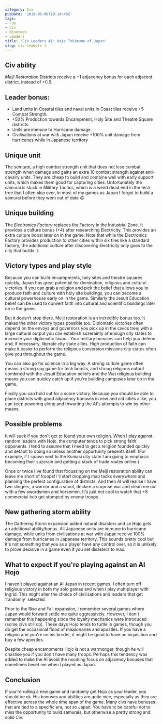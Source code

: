 ```yaml
---
category: Civ
pubDate: '2019-05-06T19:14:48Z'
tags:
- Fun
- Civ
- Nineteen
- Leaders
title: 'Civ Leaders #1: Hojo Tokimune of Japan'
slug: civ-leaders-1
---
```

## Civ ability
*Meiji Restoration* Districts receive a +1 adjacency bonus for each adjacent district, instead of +0.5.

## Leader bonus:
* Land units in Coastal tiles and naval units in Coast tiles receive +5 Combat Strength.
* +50% Production towards Encampment, Holy Site and Theatre Square districts. 
* Units are immune to Hurricane damage.
* Civilisations at war with Japan receive +100% unit damage from hurricanes while in Japanese territory

## Unique unit
The *samurai*, a high combat strength unit that does not lose combat strength when damage and gains an extra 10 combat strength against anti-cavalry units. They are cheap to build and combine well with early support units, which makes them good for capturing cities. Unfortunately the samurai is stuck in Military Tactics, which is a weird dead end in the tech tree that I often skip over, in most of my games as Japan I forgot to build a samurai before they went out of date 🙃. 

## Unique building
The *Electronics Factory* replaces the Factory in the Industrial Zone. It provides a culture bonus (+4) after researching Electricity. This provides an extra culture boost later on in the game. Note that while the Electronics Factory provides production to other cities within six tiles like a standard factory, the additional culture after discovering Electricity only goes to the city that builds it.

## Victory types and play style
Because you can build encampments, holy sites and theatre squares quickly, Japan has great potential for domination, religious and cultural victories. If you can grab a religion and pick the belief that allows you to produce faith and culture with holy site buildings, you can become a cultural powerhouse early on in the game. Similarly the Jesuit Education belief can be used to convert faith into cultural and scientific buildings later on in the game. 

But it doesn't stop there. Meiji restoration is an incredible bonus too. It makes the other victory types possible too. Diplomatic victories often depend on the envoys and governors you pick up in the civics tree; with a large cultural output you can establish suzerainty of enough city states to increase your diplomatic favour. Your military bonuses can help you defend and, if necessary, liberate city state allies. High production of faith can make it easier to perform the religious conversion missions city states often give you throughout the game. 

You can also go for science in a big way. A strong culture game often means a strong spy game for tech boosts, and strong religious output combined with the Jesuit Education beliefs and the Wat religious building means you can quickly catch up if you're building campuses later on in the game.

Finally you can hold out for a score victory. Because you should be able to place districts with good adjacency bonuses in new and old cities alike, you can keep powering along and thwarting the AI's attempts to win by other means. 

## Possible problems

It will suck if you don't get to found your own religion. When I play against random leaders with Hojo, the computer tends to pick strong faith opponents. I tend to assume that I need to get a religion founded quickly and default to doing so unless another opportunity presents itself. (For example, if I spawn next to the Kumasi  city state I am going to emphasis becoming their suzerain and getting a stack of trade routes online.)

Once or twice I've found that focussing on the Meiji restoration ability can leave me short of troops! I'll start dropping map tacks everywhere and planning the perfect configuration of districts. And then AI will realise I have two slingers, a warrior and a scout, declare a surprise war and clean me out with a few swordsmen and horsemen. It's just not cool to watch that +8 commercial hub get stomped by enemy troops.

## New gathering storm ability
The Gathering Storm expansion added natural disasters and so Hojo gets an additional ability/bonus. All Japanese units are immune to hurricane damage, while units from civilisations at war with Japan receive 100% damage from hurricanes in Japanese territory. This sounds pretty cool but it's not something that you as a player have any control over, so it is unlikely to prove decisive in a game even if you set disasters to max. 

## What to expect if you're playing against an AI Hojo
I haven't played against an AI Japan in recent games. I often turn off religious victory in both my solo games and when I play multiplayer with Ingrid. This might alter the choice of civilisations and leaders that get 'randomly' selected. 

Prior to the Rise and Fall expansion, I remember several games where Japan would forward settle me quite aggressively. However, I don't remember this happening since the loyalty mechanics were introduced (some civs still do). These days Hojo tends to turtle in games, though you do get the occasional flood of missionaries and apostles. If you have a religion and you're on his border, it might be good to have an inquisition and buy a few apostles. 

Despite cheap encampments Hojo is not a warmonger, though he will chastise you if you don't have many troops. Perhaps this tendency was added to make the AI avoid the noodling focus on adjacency bonuses that sometimes beset me when I played as Japan.

## Conclusion
If you're rolling a new game and randomly get Hojo as your leader, you should be ok. His bonuses and abilities are quite nice, especially as they are effective across the whole time span of the game. Many civs have bonuses that are tied to a specific era, not so Japan. You have to be careful not to miss the opportunity to build samurais, but otherwise a pretty strong and solid Civ.